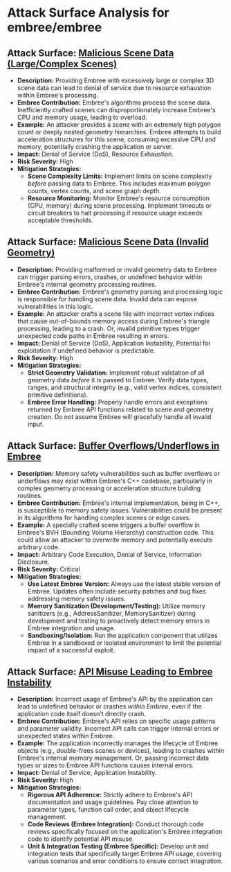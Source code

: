 # Attack Surface Analysis for embree/embree

## Attack Surface: [Malicious Scene Data (Large/Complex Scenes)](./attack_surfaces/malicious_scene_data__largecomplex_scenes_.md)

*   **Description:**  Providing Embree with excessively large or complex 3D scene data can lead to denial of service due to resource exhaustion within Embree's processing.
*   **Embree Contribution:** Embree's algorithms process the scene data. Inefficiently crafted scenes can disproportionately increase Embree's CPU and memory usage, leading to overload.
*   **Example:** An attacker provides a scene with an extremely high polygon count or deeply nested geometry hierarchies. Embree attempts to build acceleration structures for this scene, consuming excessive CPU and memory, potentially crashing the application or server.
*   **Impact:** Denial of Service (DoS), Resource Exhaustion.
*   **Risk Severity:** High
*   **Mitigation Strategies:**
    *   **Scene Complexity Limits:** Implement limits on scene complexity *before* passing data to Embree. This includes maximum polygon counts, vertex counts, and scene graph depth.
    *   **Resource Monitoring:** Monitor Embree's resource consumption (CPU, memory) during scene processing. Implement timeouts or circuit breakers to halt processing if resource usage exceeds acceptable thresholds.

## Attack Surface: [Malicious Scene Data (Invalid Geometry)](./attack_surfaces/malicious_scene_data__invalid_geometry_.md)

*   **Description:**  Providing malformed or invalid geometry data to Embree can trigger parsing errors, crashes, or undefined behavior within Embree's internal geometry processing routines.
*   **Embree Contribution:** Embree's geometry parsing and processing logic is responsible for handling scene data. Invalid data can expose vulnerabilities in this logic.
*   **Example:** An attacker crafts a scene file with incorrect vertex indices that cause out-of-bounds memory access during Embree's triangle processing, leading to a crash. Or, invalid primitive types trigger unexpected code paths in Embree resulting in errors.
*   **Impact:** Denial of Service (DoS), Application Instability, Potential for exploitation if undefined behavior is predictable.
*   **Risk Severity:** High
*   **Mitigation Strategies:**
    *   **Strict Geometry Validation:** Implement robust validation of all geometry data *before* it is passed to Embree. Verify data types, ranges, and structural integrity (e.g., valid vertex indices, consistent primitive definitions).
    *   **Embree Error Handling:**  Properly handle errors and exceptions returned by Embree API functions related to scene and geometry creation. Do not assume Embree will gracefully handle all invalid input.

## Attack Surface: [Buffer Overflows/Underflows in Embree](./attack_surfaces/buffer_overflowsunderflows_in_embree.md)

*   **Description:** Memory safety vulnerabilities such as buffer overflows or underflows may exist within Embree's C++ codebase, particularly in complex geometry processing or acceleration structure building routines.
*   **Embree Contribution:** Embree's internal implementation, being in C++, is susceptible to memory safety issues. Vulnerabilities could be present in its algorithms for handling complex scenes or edge cases.
*   **Example:** A specially crafted scene triggers a buffer overflow in Embree's BVH (Bounding Volume Hierarchy) construction code. This could allow an attacker to overwrite memory and potentially execute arbitrary code.
*   **Impact:** Arbitrary Code Execution, Denial of Service, Information Disclosure.
*   **Risk Severity:** Critical
*   **Mitigation Strategies:**
    *   **Use Latest Embree Version:**  Always use the latest stable version of Embree. Updates often include security patches and bug fixes addressing memory safety issues.
    *   **Memory Sanitization (Development/Testing):** Utilize memory sanitizers (e.g., AddressSanitizer, MemorySanitizer) during development and testing to proactively detect memory errors in Embree integration and usage.
    *   **Sandboxing/Isolation:**  Run the application component that utilizes Embree in a sandboxed or isolated environment to limit the potential impact of a successful exploit.

## Attack Surface: [API Misuse Leading to Embree Instability](./attack_surfaces/api_misuse_leading_to_embree_instability.md)

*   **Description:** Incorrect usage of Embree's API by the application can lead to undefined behavior or crashes *within Embree*, even if the application code itself doesn't directly crash.
*   **Embree Contribution:** Embree's API relies on specific usage patterns and parameter validity. Incorrect API calls can trigger internal errors or unexpected states within Embree.
*   **Example:** The application incorrectly manages the lifecycle of Embree objects (e.g., double-frees scenes or devices), leading to crashes within Embree's internal memory management. Or, passing incorrect data types or sizes to Embree API functions causes internal errors.
*   **Impact:** Denial of Service, Application Instability.
*   **Risk Severity:** High
*   **Mitigation Strategies:**
    *   **Rigorous API Adherence:**  Strictly adhere to Embree's API documentation and usage guidelines. Pay close attention to parameter types, function call order, and object lifecycle management.
    *   **Code Reviews (Embree Integration):** Conduct thorough code reviews specifically focused on the application's Embree integration code to identify potential API misuse.
    *   **Unit & Integration Testing (Embree Specific):** Develop unit and integration tests that specifically target Embree API usage, covering various scenarios and error conditions to ensure correct integration.

